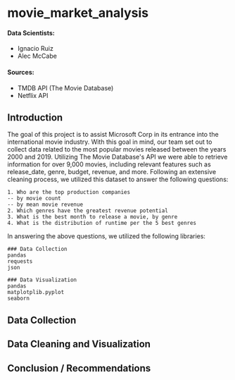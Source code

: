 # movie_market_analysis

#### Data Scientists:
- Ignacio Ruiz
- Alec McCabe

#### Sources:
- TMDB API (The Movie Database)
- Netflix API


## Introduction

The goal of this project is to assist Microsoft Corp in its entrance into the international movie industry. With this goal in mind, our team set out to collect data related to the most popular movies released between the years 2000 and 2019. Utilizing The Movie Database's API we were able to retrieve information for over 9,000 movies, including relevant features such as release_date, genre, budget, revenue, and more. Following an extensive cleaning process, we utilized this dataset to answer the following questions:

```
1. Who are the top production companies
-- by movie count
-- by mean movie revenue
2. Which genres have the greatest revenue potential
3. What is the best month to release a movie, by genre
4. What is the distribution of runtime per the 5 best genres
```

In answering the above questions, we utilized the following libraries:

```
### Data Collection
pandas
requests
json

### Data Visualization
pandas
matplotplib.pyplot
seaborn
```



## Data Collection


## Data Cleaning and Visualization



## Conclusion / Recommendations
